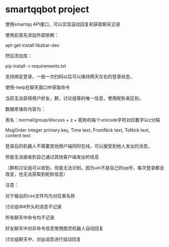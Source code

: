 # smartqqbot project

使用smartqq API接口，可以实现自动回复和获取聊天记录

使用前首先添加外部依赖：

apt-get install libzbar-dev

然后添加库：

pip install -r requirements.txt

支持绑定登录，一般一次扫码以后可以维持两天左右的登录状态，

使用-help在聊天窗口中获取命令

当前无法获得用户好友，群，讨论组等的唯一信息，使用昵称来区别，

数据库储存内容为：

表名：normal/group/discuss + z + 昵称的每个unicode字符对应数字以z分隔

MsgOrder integer primary key,
Time text,
FromNick text,
ToNick text,
content text

登录后的机器人不需要其他用户端同时在线，可以接受到他人发出的消息，

但是无法接收到自己通过其他客户端发出的信息

（群和讨论组可以收到，但是无法识别，因为uin不是自己的qq号，每次登录都会改变，也无法获取到昵称信息）

注意：

对于输出的csv文件均为对应表名称

讨论组中#开头的消息不记录

所有聊天中命令均不记录

好友聊天中对非命令信息使用图灵机器人自动回复

讨论组聊天中，对@消息进行自动回复


